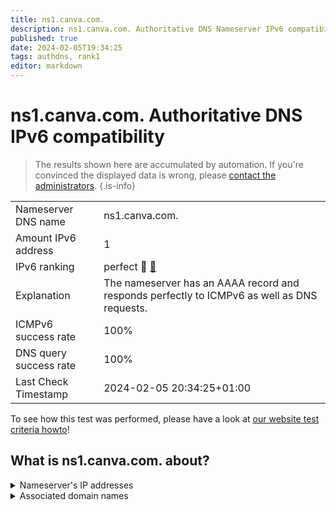 ```yaml
---
title: ns1.canva.com.
description: ns1.canva.com. Authoritative DNS Nameserver IPv6 compatibility
published: true
date: 2024-02-05T19:34:25
tags: authdns, rank1
editor: markdown
---
```


# ns1.canva.com. Authoritative DNS IPv6 compatibility

> The results shown here are accumulated by automation. If you're convinced the displayed data is wrong, please [contact the administrators](/howto/chat). 
{.is-info}




|   |   |
| - | - |
| Nameserver DNS name | ns1.canva.com.
| Amount IPv6 address | 1
| IPv6 ranking | perfect :1st_place_medal: [🔗](/howto/ranking) |
| Explanation | The nameserver has an AAAA record and responds perfectly to ICMPv6 as well as DNS requests. |
| ICMPv6 success rate | 100%|
| DNS query success rate | 100% |
| Last Check Timestamp | 2024-02-05 20:34:25+01:00 |

To see how this test was performed, please have a look at [our website test criteria howto](/howto/testcriteria/authdns)!


## What is ns1.canva.com. about?




<details>
<summary>Nameserver's IP addresses</summary>

2400:cb00:2049:1::a29f:66

</details>



<details>
<summary>Associated domain names</summary>

www.canva.com

</details>
